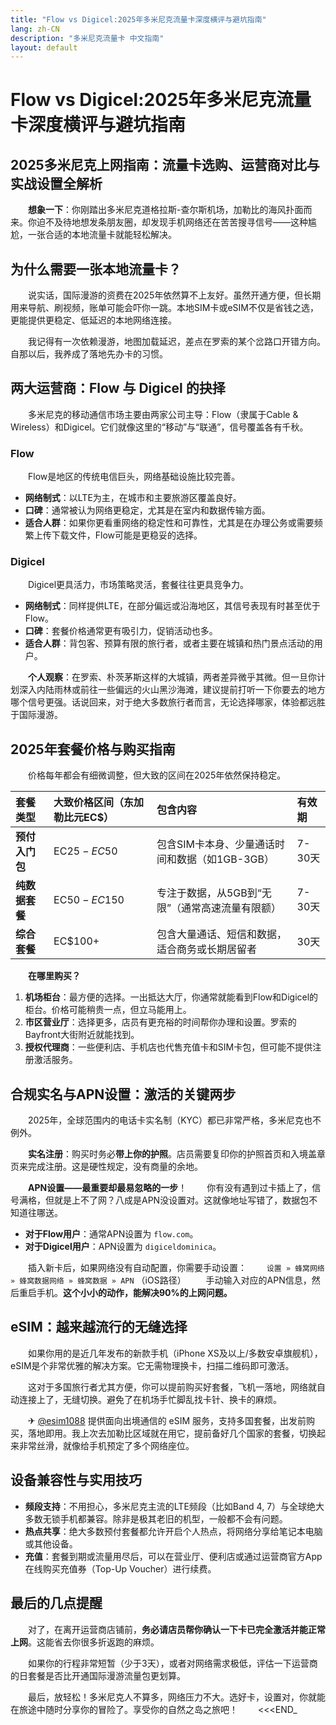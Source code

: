 ```yaml
---
title: "Flow vs Digicel:2025年多米尼克流量卡深度横评与避坑指南"
lang: zh-CN
description: "多米尼克流量卡 中文指南"
layout: default
---
```

# Flow vs Digicel:2025年多米尼克流量卡深度横评与避坑指南

## 2025多米尼克上网指南：流量卡选购、运营商对比与实战设置全解析

　　**想象一下**：你刚踏出多米尼克道格拉斯-查尔斯机场，加勒比的海风扑面而来。你迫不及待地想发条朋友圈，却发现手机网络还在苦苦搜寻信号——这种尴尬，一张合适的本地流量卡就能轻松解决。

## 为什么需要一张本地流量卡？

　　说实话，国际漫游的资费在2025年依然算不上友好。虽然开通方便，但长期用来导航、刷视频，账单可能会吓你一跳。本地SIM卡或eSIM不仅是省钱之选，更能提供更稳定、低延迟的本地网络连接。

　　我记得有一次依赖漫游，地图加载延迟，差点在罗索的某个岔路口开错方向。自那以后，我养成了落地先办卡的习惯。

## 两大运营商：Flow 与 Digicel 的抉择

　　多米尼克的移动通信市场主要由两家公司主导：Flow（隶属于Cable & Wireless）和Digicel。它们就像这里的“移动”与“联通”，信号覆盖各有千秋。

### **Flow**

　　Flow是地区的传统电信巨头，网络基础设施比较完善。

*   **网络制式**：以LTE为主，在城市和主要旅游区覆盖良好。
*   **口碑**：通常被认为网络更稳定，尤其是在室内和数据传输方面。
*   **适合人群**：如果你更看重网络的稳定性和可靠性，尤其是在办理公务或需要频繁上传下载文件，Flow可能是更稳妥的选择。

### **Digicel**

　　Digicel更具活力，市场策略灵活，套餐往往更具竞争力。

*   **网络制式**：同样提供LTE，在部分偏远或沿海地区，其信号表现有时甚至优于Flow。
*   **口碑**：套餐价格通常更有吸引力，促销活动也多。
*   **适合人群**：背包客、预算有限的旅行者，或者主要在城镇和热门景点活动的用户。

　　**个人观察**：在罗索、朴茨茅斯这样的大城镇，两者差异微乎其微。但一旦你计划深入内陆雨林或前往一些偏远的火山黑沙海滩，建议提前打听一下你要去的地方哪个信号更强。话说回来，对于绝大多数旅行者而言，无论选择哪家，体验都远胜于国际漫游。

## 2025年套餐价格与购买指南

　　价格每年都会有细微调整，但大致的区间在2025年依然保持稳定。

| 套餐类型 | 大致价格区间（东加勒比元EC$） | 包含内容 | 有效期 |
| :--- | :--- | :--- | :--- |
| **预付入门包** | EC$25 - EC$50 | 包含SIM卡本身、少量通话时间和数据（如1GB-3GB） | 7-30天 |
| **纯数据套餐** | EC$50 - EC$150 | 专注于数据，从5GB到“无限”（通常高速流量有限额） | 7-30天 |
| **综合套餐** | EC$100+ | 包含大量通话、短信和数据，适合商务或长期居留者 | 30天 |

　　**在哪里购买？**

1.  **机场柜台**：最方便的选择。一出抵达大厅，你通常就能看到Flow和Digicel的柜台。价格可能稍贵一点，但立马能用上。
2.  **市区营业厅**：选择更多，店员有更充裕的时间帮你办理和设置。罗索的Bayfront大街附近就能找到。
3.  **授权代理商**：一些便利店、手机店也代售充值卡和SIM卡包，但可能不提供注册激活服务。

## 合规实名与APN设置：激活的关键两步

　　2025年，全球范围内的电话卡实名制（KYC）都已非常严格，多米尼克也不例外。

　　**实名注册**：购买时务必**带上你的护照**。店员需要复印你的护照首页和入境盖章页来完成注册。这是硬性规定，没有商量的余地。

　　**APN设置——最重要却最易忽略的一步**！
　　你有没有遇到过卡插上了，信号满格，但就是上不了网？八成是APN没设置对。这就像地址写错了，数据包不知道往哪送。

*   **对于Flow用户**：通常APN设置为 `flow.com`。
*   **对于Digicel用户**：APN设置为 `digiceldominica`。

　　插入新卡后，如果网络没有自动配置，你需要手动设置：
　　`设置 » 蜂窝网络 » 蜂窝数据网络 » 蜂窝数据 » APN` （iOS路径）
　　手动输入对应的APN信息，然后重启手机。**这个小小的动作，能解决90%的上网问题。**

## eSIM：越来越流行的无缝选择

　　如果你用的是近几年发布的新款手机（iPhone XS及以上/多数安卓旗舰机），eSIM是个非常优雅的解决方案。它无需物理换卡，扫描二维码即可激活。

　　这对于多国旅行者尤其方便，你可以提前购买好套餐，飞机一落地，网络就自动连接上了，无缝切换。避免了在机场手忙脚乱找卡针、换卡的麻烦。

　　✈ [@esim1088](https://t.me/s/esim1088) 提供面向出境通信的 eSIM 服务，支持多国套餐，出发前购买，落地即用。我上次去加勒比区域就在用它，提前备好几个国家的套餐，切换起来非常丝滑，就像给手机预定了多个网络座位。

## 设备兼容性与实用技巧

*   **频段支持**：不用担心，多米尼克主流的LTE频段（比如Band 4, 7）与全球绝大多数无锁手机都兼容。除非是极其老旧的机型，一般都不会有问题。
*   **热点共享**：绝大多数预付套餐都允许开启个人热点，将网络分享给笔记本电脑或其他设备。
*   **充值**：套餐到期或流量用尽后，可以在营业厅、便利店或通过运营商官方App在线购买充值券（Top-Up Voucher）进行续费。

## 最后的几点提醒

　　对了，在离开运营商店铺前，**务必请店员帮你确认一下卡已完全激活并能正常上网**。这能省去你很多折返跑的麻烦。

　　如果你的行程非常短暂（少于3天），或者对网络需求极低，评估一下运营商的日套餐是否比开通国际漫游流量包更划算。

　　最后，放轻松！多米尼克人不算多，网络压力不大。选好卡，设置对，你就能在旅途中随时分享你的冒险了。享受你的自然之岛之旅吧！
　　<<<END_